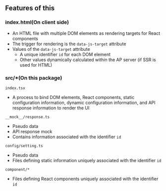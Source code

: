 ## Features of this

### index.html(On client side)

- An HTML file with multiple DOM elements as rendering targets for React components
- The trigger for rendering is the `data-js-target` attribute
- Values of the `data-js-target` attribute
  - A unique identifier `id` for each DOM element
  - Other values dynamically calculated within the AP server (if SSR is used for HTML)

### src/\*(On this package)

`index.tsx`

- A process to bind DOM elements, React components, static configuration information, dynamic configuration information, and API response information to render the UI

`__mock__/response.ts`

- Pseudo data
- API response mock
- Contains information associated with the identifier `id`

`config/setting.ts`

- Pseudo data
- Files defining static information uniquely associated with the identifier `id`

`component/*`

- Files defining React components uniquely associated with the identifier `id`
